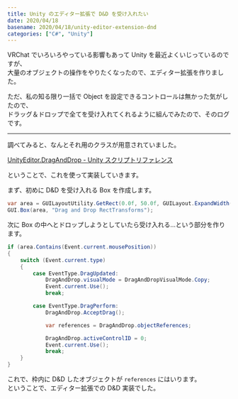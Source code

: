 ```yaml
---
title: Unity のエディター拡張で D&D を受け入れたい
date: 2020/04/18
basename: 2020/04/18/unity-editor-extension-dnd
categories: ["C#", "Unity"]
---
```


VRChat でいろいろやっている影響もあって Unity を最近よくいじっているのですが、  
大量のオブジェクトの操作をやりたくなったので、エディター拡張を作りました。

ただ、私の知る限り一括で Object を設定できるコントロールは無かった気がしたので、  
ドラッグ＆ドロップで全てを受け入れてくれるように組んでみたので、そのログです。

---

調べてみると、なんとそれ用のクラスが用意されていました。

[UnityEditor.DragAndDrop - Unity スクリプトリファレンス](https://docs.unity3d.com/ja/2018.4/ScriptReference/DragAndDrop.html)

ということで、これを使って実装していきます。

まず、初めに D&D を受け入れる Box を作成します。

```csharp
var area = GUILayoutUtility.GetRect(0.0f, 50.0f, GUILayout.ExpandWidth(true));
GUI.Box(area, "Drag and Drop RectTransforms");
```

次に Box の中へとドロップしようとしていたら受け入れる...という部分を作ります。

```csharp
if (area.Contains(Event.current.mousePosition))
{
    switch (Event.current.type)
    {
        case EventType.DragUpdated:
            DragAndDrop.visualMode = DragAndDropVisualMode.Copy;
            Event.current.Use();
            break;

        case EventType.DragPerform:
            DragAndDrop.AcceptDrag();

            var references = DragAndDrop.objectReferences;

            DragAndDrop.activeControlID = 0;
            Event.current.Use();
            break;
    }
}
```

これで、枠内に D&D したオブジェクトが `references` にはいります。  
ということで、エディター拡張での D&D 実装でした。
